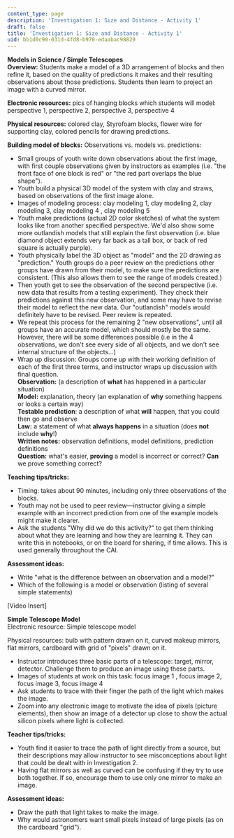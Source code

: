 ```yaml
---
content_type: page
description: 'Investigation 1: Size and Distance - Activity 1'
draft: false
title: 'Investigation 1: Size and Distance - Activity 1'
uid: bb1d0c90-031d-4fd8-b970-edaabac98829
---
```

**Models in Science / Simple Telescopes**  
**Overview:** Students make a model of a 3D arrangement of blocks and then refine it, based on the quality of predictions it makes and their resulting observations about those predictions. Students then learn to project an image with a curved mirror.

**Electronic resources:** pics of hanging blocks which students will model: perspective 1, perspective 2, perspective 3, perspective 4

**Physical resources:** colored clay, Styrofoam blocks, flower wire for supporting clay, colored pencils for drawing predictions.

**Building model of blocks:** Observations vs. models vs. predictions:

- Small groups of youth write down observations about the first image, with first couple observations given by instructors as examples (i.e. "the front face of one block is red" or "the red part overlaps the blue shape").
- Youth build a physical 3D model of the system with clay and straws, based on observations of the first image alone.
- Images of modeling process: clay modeling 1, clay modeling 2, clay modeling 3, clay modeling 4 , clay modeling 5
- Youth make predictions (actual 2D color sketches) of what the system looks like from another specified perspective. We'd also show some more outlandish models that still explain the first observation (i.e. blue diamond object extends very far back as a tall box, or back of red square is actually purple).
- Youth physically label the 3D object as "model" and the 2D drawing as "prediction." Youth groups do a peer review on the predictions other groups have drawn from their model, to make sure the predictions are consistent. (This also allows them to see the range of models created.)
- Then youth get to see the observation of the second perspective (i.e. new data that results from a testing experiment). They check their predictions against this new observation, and some may have to revise their model to reflect the new data. Our "outlandish" models would definitely have to be revised. Peer review is repeated.
- We repeat this process for the remaining 2 "new observations", until all groups have an accurate model, which should mostly be the same. However, there will be some differences possible (i.e in the 4 observations, we don't see every side of all objects, and we don't see internal structure of the objects...)
- Wrap up discussion: Groups come up with their working definition of each of the first three terms, and instructor wraps up discussion with final question.  
    **Observation:** (a description of **what** has happened in a particular situation)  
    **Model:** explanation, theory (an explanation of **why** something happens or looks a certain way)  
    **Testable prediction**: a description of what **will** happen, that you could then go and observe  
    **Law:** a statement of what **always happens** in a situation (does **not** include **why**!)  
    **Written notes:** observation definitions, model definitions, prediction definitions  
    **Question:** what's easier, **proving** a model is incorrect or correct? **Can** we prove something correct?

**Teaching tips/tricks:**

- Timing: takes about 90 minutes, including only three observations of the blocks.
- Youth may not be used to peer review—instructor giving a simple example with an incorrect prediction from one of the example models might make it clearer.
- Ask the students "Why did we do this activity?" to get them thinking about what they are learning and how they are learning it. They can write this in notebooks, or on the board for sharing, if time allows. This is used generally throughout the CAI.

**Assessment ideas:**

- Write "what is the difference between an observation and a model?"
- Which of the following is a model or observation (listing of several simple statements)

\[Video Insert\]

**Simple Telescope Model**  
Electronic resource: Simple telescope model

Physical resources: bulb with pattern drawn on it, curved makeup mirrors, flat mirrors, cardboard with grid of "pixels" drawn on it.

- Instructor introduces three basic parts of a telescope: target, mirror, detector. Challenge them to produce an image using these parts.
- Images of students at work on this task: focus image 1 , focus image 2, focus image 3, focus image 4 
- Ask students to trace with their finger the path of the light which makes the image.
- Zoom into any electronic image to motivate the idea of pixels (picture elements), then show an image of a detector up close to show the actual silicon pixels where light is collected. 

**Teacher tips/tricks:**

- Youth find it easier to trace the path of light directly from a source, but their descriptions may allow instructor to see misconceptions about light that could be dealt with in Investigation 2.
- Having flat mirrors as well as curved can be confusing if they try to use both together. If so, encourage them to use only one mirror to make an image.

  
**Assessment ideas:**

- Draw the path that light takes to make the image.
- Why would astronomers want small pixels instead of large pixels (as on the cardboard "grid").